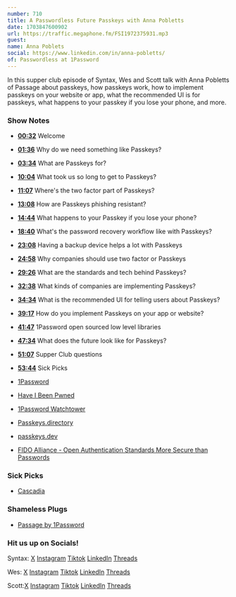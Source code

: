 ```yaml
---
number: 710
title: A Passwordless Future Passkeys with Anna Pobletts
date: 1703847600902
url: https://traffic.megaphone.fm/FSI1972375931.mp3
guest: 
name: Anna Poblets
social: https://www.linkedin.com/in/anna-pobletts/
of: Passwordless at 1Password
---
```


In this supper club episode of Syntax, Wes and Scott talk with Anna Pobletts of Passage about passkeys, how passkeys work, how to implement passkeys on your website or app, what the recommended UI is for passkeys, what happens to your passkey if you lose your phone, and more.

### Show Notes

* **[00:32](#t=00:32)** Welcome
* **[01:36](#t=01:36)** Why do we need something like Passkeys?
* **[03:34](#t=03:34)** What are Passkeys for?
* **[10:04](#t=10:04)** What took us so long to get to Passkeys?
* **[11:07](#t=11:07)** Where's the two factor part of Passkeys?
* **[13:08](#t=13:08)** How are Passkeys phishing resistant?
* **[14:44](#t=14:44)** What happens to your Passkey if you lose your phone?
* **[18:40](#t=18:40)** What's the password recovery workflow like with Passkeys?
* **[23:08](#t=23:08)** Having a backup device helps a lot with Passkeys
* **[24:58](#t=24:58)** Why companies should use two factor or Passkeys
* **[29:26](#t=29:26)** What are the standards and tech behind Passkeys?
* **[32:38](#t=32:38)** What kinds of companies are implementing Passkeys?
* **[34:34](#t=34:34)** What is the recommended UI for telling users about Passkeys?
* **[39:17](#t=39:17)** How do you implement Passkeys on your app or website?
* **[41:47](#t=41:47)** 1Password open sourced low level libraries
* **[47:34](#t=47:34)** What does the future look like for Passkeys?
* **[51:07](#t=51:07)** Supper Club questions
* **[53:44](#t=53:44)** Sick Picks

* [1Password](https://1password.com/)
* [Have I Been Pwned](https://haveibeenpwned.com/)
* [1Password Watchtower](https://watchtower.1password.com/)
* [Passkeys.directory](https://passkeys.directory/)
* [passkeys.dev](https://passkeys.dev/)
* [FIDO Alliance - Open Authentication Standards More Secure than Passwords](https://fidoalliance.org/)

### Sick Picks

* [Cascadia](https://www.amazon.com/Alderac-Entertainment-Group-AEG-Cascadia/dp/B093H8RGXX)

### Shameless Plugs

* [Passage by 1Password](https://passage.1password.com/)

### Hit us up on Socials!

Syntax: [X](https://twitter.com/syntaxfm) [Instagram](https://www.instagram.com/syntax_fm/) [Tiktok](https://www.tiktok.com/@syntaxfm) [LinkedIn](https://www.linkedin.com/company/96077407/admin/feed/posts/) [Threads](https://www.threads.net/@syntax_fm)

Wes: [X](https://twitter.com/wesbos) [Instagram](https://www.instagram.com/wesbos/) [Tiktok](https://www.tiktok.com/@wesbos) [LinkedIn](https://www.linkedin.com/in/wesbos/) [Threads](https://www.threads.net/@wesbos)

Scott:[X](https://twitter.com/stolinski) [Instagram](https://www.instagram.com/stolinski/) [Tiktok](https://www.tiktok.com/@stolinski) [LinkedIn](https://www.linkedin.com/in/stolinski/) [Threads](https://www.threads.net/@stolinski)
